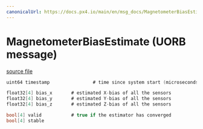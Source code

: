 ```yaml
---
canonicalUrl: https://docs.px4.io/main/en/msg_docs/MagnetometerBiasEstimate
---
```


# MagnetometerBiasEstimate (UORB message)



[source file](https://github.com/PX4/PX4-Autopilot/blob/release/1.14/msg/MagnetometerBiasEstimate.msg)

```c
uint64 timestamp                # time since system start (microseconds)

float32[4] bias_x		# estimated X-bias of all the sensors
float32[4] bias_y		# estimated Y-bias of all the sensors
float32[4] bias_z		# estimated Z-bias of all the sensors

bool[4] valid			# true if the estimator has converged
bool[4] stable

```
